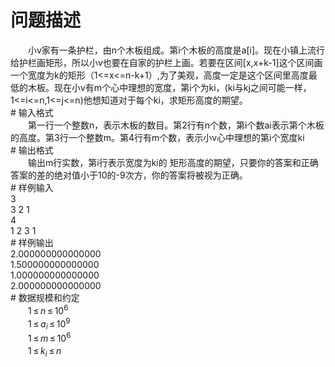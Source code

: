 <div id="pcont1" style="margin-top:20px; display:block;">

# 问题描述

<div class="pdcont">　　小v家有一条护栏，由n个木板组成。第i个木板的高度是a[i]。现在小镇上流行给护栏画矩形，所以小v也要在自家的护栏上画。若要在区间[x,x+k-1]这个区间画一个宽度为k的矩形（1&lt;=x&lt;=n-k+1）,为了美观，高度一定是这个区间里高度最低的木板。现在小v有m个心中理想的宽度，第i个为ki，(ki与kj之间可能一样，1&lt;=i&lt;=n,1&lt;=j&lt;=n)他想知道对于每个ki，求矩形高度的期望。</div>
# 输入格式

<div class="pdcont">　　第一行一个整数n，表示木板的数目。第2行有n个数，第i个数ai表示第个木板的高度。第3行一个整数m。第4行有m个数，表示小v心中理想的第i个宽度ki</div>
# 输出格式

<div class="pdcont">　　输出m行实数，第i行表示宽度为ki的 矩形高度的期望，只要你的答案和正确答案的差的绝对值小于10的-9次方，你的答案将被视为正确。</div>
# 样例输入

<div class="pddata">3<br/>
3 2 1<br/>
4<br/>
1 2 3 1</div>
# 样例输出

<div class="pddata">2.000000000000000<br/>
1.500000000000000<br/>
1.000000000000000<br/>
2.000000000000000</div>
# 数据规模和约定

<div class="pdcont">　　1 ≤ <i>n</i> ≤ 10<sup>6      </sup><br/>
　　1 ≤ <i>a</i><sub><i>i</i></sub> ≤ 10<sup>9     </sup><br/>
　　1 ≤ <i>m</i> ≤ 10<sup>6</sup><sup>   </sup><br/>
　　1 ≤ <i>k</i><sub><i>i</i></sub> ≤ <i>n</i></div>

</div>